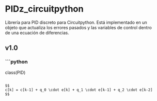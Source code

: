 # PIDz_circuitpython
Librería para PID discreto para Circuitpython. Está implementado en un objeto que actualiza los errores pasados y las variables de control dentro de una ecuación de diferencias.

## v1.0

### ```python
class(PID)
```

$$
c[k] = c[k-1] + q_0 \cdot e[k] + q_1 \cdot e[k-1] + q_2 \cdot e[k-2]
$$


